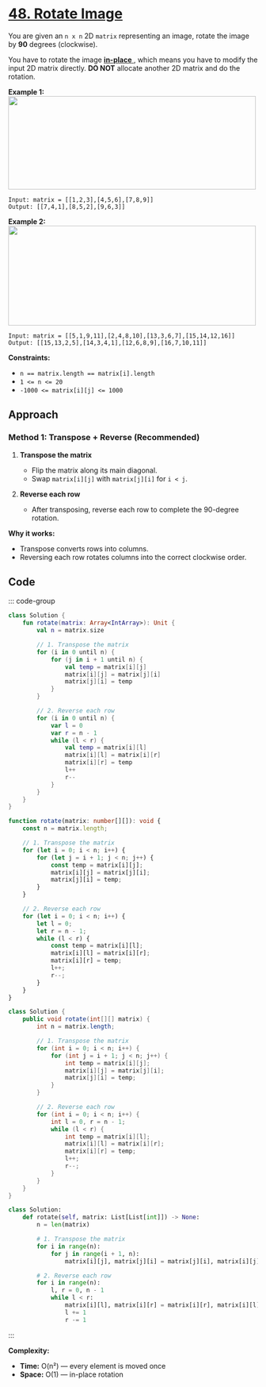 # [48. Rotate Image](https://leetcode.com/problems/rotate-image/description/?envType=study-plan-v2&envId=top-interview-150)

You are given an <code>n x n</code> 2D <code>matrix</code> representing an image, rotate the image by **90**  degrees (clockwise).

You have to rotate the image <a href="https://en.wikipedia.org/wiki/In-place_algorithm" target="_blank">**in-place** </a>, which means you have to modify the input 2D matrix directly. **DO NOT**  allocate another 2D matrix and do the rotation.

**Example 1:** 
<img alt="" src="https://assets.leetcode.com/uploads/2020/08/28/mat1.jpg" style="width: 500px; height: 188px;">

```
Input: matrix = [[1,2,3],[4,5,6],[7,8,9]]
Output: [[7,4,1],[8,5,2],[9,6,3]]
```

**Example 2:** 
<img alt="" src="https://assets.leetcode.com/uploads/2020/08/28/mat2.jpg" style="width: 500px; height: 201px;">

```
Input: matrix = [[5,1,9,11],[2,4,8,10],[13,3,6,7],[15,14,12,16]]
Output: [[15,13,2,5],[14,3,4,1],[12,6,8,9],[16,7,10,11]]
```

**Constraints:** 

- <code>n == matrix.length == matrix[i].length</code>
- <code>1 <= n <= 20</code>
- <code>-1000 <= matrix[i][j] <= 1000</code>

## Approach

### Method 1: Transpose + Reverse (Recommended)

1. **Transpose the matrix**  
   - Flip the matrix along its main diagonal.  
   - Swap `matrix[i][j]` with `matrix[j][i]` for `i < j`.

2. **Reverse each row**  
   - After transposing, reverse each row to complete the 90-degree rotation.

**Why it works:**  
- Transpose converts rows into columns.  
- Reversing each row rotates columns into the correct clockwise order.

## Code

::: code-group

```kotlin [Kotlin]
class Solution {
    fun rotate(matrix: Array<IntArray>): Unit {
        val n = matrix.size

        // 1. Transpose the matrix
        for (i in 0 until n) {
            for (j in i + 1 until n) {
                val temp = matrix[i][j]
                matrix[i][j] = matrix[j][i]
                matrix[j][i] = temp
            }
        }

        // 2. Reverse each row
        for (i in 0 until n) {
            var l = 0
            var r = n - 1
            while (l < r) {
                val temp = matrix[i][l]
                matrix[i][l] = matrix[i][r]
                matrix[i][r] = temp
                l++
                r--
            }
        }
    }
}
```

```typescript [TypeScript]
function rotate(matrix: number[][]): void {
    const n = matrix.length;

    // 1. Transpose the matrix
    for (let i = 0; i < n; i++) {
        for (let j = i + 1; j < n; j++) {
            const temp = matrix[i][j];
            matrix[i][j] = matrix[j][i];
            matrix[j][i] = temp;
        }
    }

    // 2. Reverse each row
    for (let i = 0; i < n; i++) {
        let l = 0;
        let r = n - 1;
        while (l < r) {
            const temp = matrix[i][l];
            matrix[i][l] = matrix[i][r];
            matrix[i][r] = temp;
            l++;
            r--;
        }
    }
}
```

```java [Java]
class Solution {
    public void rotate(int[][] matrix) {
        int n = matrix.length;

        // 1. Transpose the matrix
        for (int i = 0; i < n; i++) {
            for (int j = i + 1; j < n; j++) {
                int temp = matrix[i][j];
                matrix[i][j] = matrix[j][i];
                matrix[j][i] = temp;
            }
        }

        // 2. Reverse each row
        for (int i = 0; i < n; i++) {
            int l = 0, r = n - 1;
            while (l < r) {
                int temp = matrix[i][l];
                matrix[i][l] = matrix[i][r];
                matrix[i][r] = temp;
                l++;
                r--;
            }
        }
    }
}
```

```python [Python]
class Solution:
    def rotate(self, matrix: List[List[int]]) -> None:
        n = len(matrix)

        # 1. Transpose the matrix
        for i in range(n):
            for j in range(i + 1, n):
                matrix[i][j], matrix[j][i] = matrix[j][i], matrix[i][j]

        # 2. Reverse each row
        for i in range(n):
            l, r = 0, n - 1
            while l < r:
                matrix[i][l], matrix[i][r] = matrix[i][r], matrix[i][l]
                l += 1
                r -= 1
```

:::

**Complexity:**  
- **Time:** O(n²) — every element is moved once  
- **Space:** O(1) — in-place rotation
